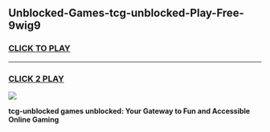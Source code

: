 
## Unblocked-Games-tcg-unblocked-Play-Free-9wig9
<h3>
<a href="https://premium76.site?title=tcg-unblocked&ref=21A">CLICK TO PLAY</a></h3>
<hr>

<h3>
<a href="https://premium76.site?title=tcg-unblocked&ref=21A">CLICK 2 PLAY</a>
  
</h3>

<a href="https://premium76.site?title=tcg-unblocked&ref=21A"><img src="https://clearcache.store/games.png"></a>


**tcg-unblocked games unblocked: Your Gateway to Fun and Accessible Online Gaming**

